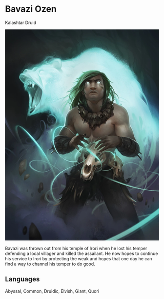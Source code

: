 # Bavazi Ozen

Kalashtar Druid

![Bavazi](/img/players/Bavazi-bear.webp)

Bavazi was thrown out from his temple of Irori when he lost his temper defending a local villager and killed the assailant. He now hopes to continue his service to Irori by protecting the weak and hopes that one day he can find a way to channel his temper to do good.

## Languages

Abyssal, Common, Druidic, Elvish, Giant, Quori
